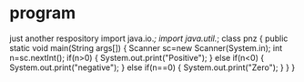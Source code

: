 # program
just another respository
import java.io.*;
import java.util.*;
class pnz
{
    public static void main(String args[])
    {
        Scanner sc=new Scanner(System.in);
        int n=sc.nextInt();
        if(n>0)
        {
            System.out.print("Positive");
        }
        else if(n<0)
        {
            System.out.print("negative");
        }
        else if(n==0)
        {
            System.out.print("Zero");
        }
    }
}
